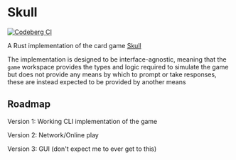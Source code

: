 # Skull

[![Codeberg CI](https://ci.codeberg.org/api/badges/alpha-tango-kilo/skull/status.svg)](https://ci.codeberg.org/alpha-tango-kilo/skull)

A Rust implementation of the card game [Skull](https://boardgamegeek.com/boardgame/92415/skull)

The implementation is designed to be interface-agnostic, meaning that the `game` workspace provides the types and logic required to simulate the game but does not provide any means by which to prompt or take responses, these are instead expected to be provided by another means

## Roadmap

Version 1: Working CLI implementation of the game

Version 2: Network/Online play

Version 3: GUI (don't expect me to ever get to this)
